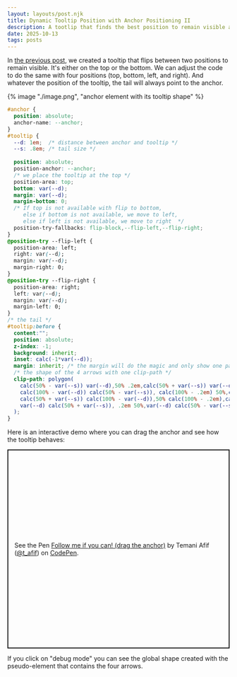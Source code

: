 ```yaml
---
layout: layouts/post.njk
title: Dynamic Tooltip Position with Anchor Positioning II
description: A tootlip that finds the best position to remain visible all the time
date: 2025-10-13
tags: posts
---
```


In [the previous post](/tooltip-anchor/), we created a tooltip that flips between two positions to remain visible. It's either on the top or the bottom. We can adjust the code to do the same with four positions (top, bottom, left, and right). And whatever the position of the tooltip, the tail will always point to the anchor.

{% image "./image.png", "anchor element with its tooltip shape" %}

```css
#anchor {
  position: absolute;
  anchor-name: --anchor;
}
#tooltip {
  --d: 1em;  /* distance between anchor and tooltip */
  --s: .8em; /* tail size */
  
  position: absolute; 
  position-anchor: --anchor;
  /* we place the tooltip at the top */
  position-area: top;
  bottom: var(--d);
  margin: var(--d);
  margin-bottom: 0;
  /* If top is not available with flip to bottom, 
     else if bottom is not available, we move to left, 
     else if left is not available, we move to right  */
  position-try-fallbacks: flip-block,--flip-left,--flip-right;
}
@position-try --flip-left {
  position-area: left;
  right: var(--d);
  margin: var(--d);
  margin-right: 0;
}
@position-try --flip-right {
  position-area: right;
  left: var(--d);
  margin: var(--d);
  margin-left: 0;
}
/* the tail */
#tooltip:before {
  content:"";
  position: absolute;
  z-index: -1;
  background: inherit;
  inset: calc(-1*var(--d));
  margin: inherit; /* the margin will do the magic and only show one part of the shape */
  /* the shape of the 4 arrows with one clip-path */
  clip-path: polygon(
    calc(50% - var(--s)) var(--d),50% .2em,calc(50% + var(--s)) var(--d),
    calc(100% - var(--d)) calc(50% - var(--s)), calc(100% - .2em) 50%,calc(100% - var(--d)) calc(50% + var(--s)),
    calc(50% + var(--s)) calc(100% - var(--d)),50% calc(100% - .2em),calc(50% - var(--s)) calc(100% - var(--d)),
    var(--d) calc(50% + var(--s)), .2em 50%,var(--d) calc(50% - var(--s))
  );
}

```

Here is an interactive demo where you can drag the anchor and see how the tooltip behaves:

<p class="codepen" data-height="450" data-default-tab="result" data-slug-hash="QwyMrvG" data-pen-title="Follow me if you can! (drag the anchor)" data-preview="true" data-user="t_afif" style="height: 450px; box-sizing: border-box; display: flex; align-items: center; justify-content: center; border: 2px solid; margin: 1em 0; padding: 1em;">
  <span>See the Pen <a href="https://codepen.io/t_afif/pen/QwyMrvG">
  Follow me if you can! (drag the anchor)</a> by Temani Afif (<a href="https://codepen.io/t_afif">@t_afif</a>)
  on <a href="https://codepen.io">CodePen</a>.</span>
</p>
<script async src="https://public.codepenassets.com/embed/index.js"></script>

If you click on "debug mode" you can see the global shape created with the pseudo-element that contains the four arrows.